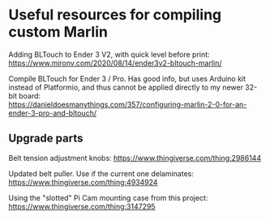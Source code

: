 # Useful resources for compiling custom Marlin

Adding BLTouch to Ender 3 V2, with quick level before print:  
<https://www.mironv.com/2020/08/14/ender3v2-bltouch-marlin/>

Compile BLTouch for Ender 3 / Pro.  Has good info, but uses Arduino kit instead of
Platformio, and thus cannot be applied directly to my newer 32-bit board:  
<https://danieldoesmanythings.com/357/configuring-marlin-2-0-for-an-ender-3-pro-and-bltouch/>

## Upgrade parts

Belt tension adjustment knobs:
<https://www.thingiverse.com/thing:2986144>

Updated belt puller.  Use if the current one delaminates:
<https://www.thingiverse.com/thing:4934924>

Using the "slotted" Pi Cam mounting case from this project:  
<https://www.thingiverse.com/thing:3147295>